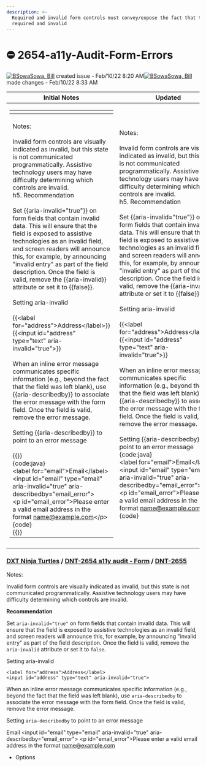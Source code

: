 ```yaml
---
description: >-
  Required and invalid form controls must convey/expose the fact that they are
  required and invalid
---
```


# ⛔ 2654-a11y-Audit-Form-Errors

[![BSowa](https://jiraprod.duke-energy.com/secure/useravatar?size=small\&ownerId=bsowa\&avatarId=12234)Sowa, Bill](https://jiraprod.duke-energy.com/secure/ViewProfile.jspa?name=BSowa) created issue - Feb/10/22 8:20 AM[![BSowa](https://jiraprod.duke-energy.com/secure/useravatar?size=xsmall\&ownerId=bsowa\&avatarId=12234)Sowa, Bill](https://jiraprod.duke-energy.com/secure/ViewProfile.jspa?name=BSowa) made changes - Feb/10/22 8:33 AM

| Initial Notes                                                                                                                                                                                                                                                                                                                                                                                                                                                                                                                                                                                                                                                                                                                                                                                                                                                                                                                                                                                                                                                                                                                                                                                                                                                                                                                                                                                                                                                                                                                                                 | Updated                                                                                                                                                                                                                                                                                                                                                                                                                                                                                                                                                                                                                                                                                                                                                                                                                                                                                                                                                                                                                                                                                                                                                                                                                                                                                                                                                                                                                            |
| ------------------------------------------------------------------------------------------------------------------------------------------------------------------------------------------------------------------------------------------------------------------------------------------------------------------------------------------------------------------------------------------------------------------------------------------------------------------------------------------------------------------------------------------------------------------------------------------------------------------------------------------------------------------------------------------------------------------------------------------------------------------------------------------------------------------------------------------------------------------------------------------------------------------------------------------------------------------------------------------------------------------------------------------------------------------------------------------------------------------------------------------------------------------------------------------------------------------------------------------------------------------------------------------------------------------------------------------------------------------------------------------------------------------------------------------------------------------------------------------------------------------------------------------------------------- | ---------------------------------------------------------------------------------------------------------------------------------------------------------------------------------------------------------------------------------------------------------------------------------------------------------------------------------------------------------------------------------------------------------------------------------------------------------------------------------------------------------------------------------------------------------------------------------------------------------------------------------------------------------------------------------------------------------------------------------------------------------------------------------------------------------------------------------------------------------------------------------------------------------------------------------------------------------------------------------------------------------------------------------------------------------------------------------------------------------------------------------------------------------------------------------------------------------------------------------------------------------------------------------------------------------------------------------------------------------------------------------------------------------------------------------- |
| <p></p><table data-header-hidden><thead><tr><th></th></tr></thead><tbody><tr><td><br>Notes:<br><br>Invalid form controls are visually indicated as invalid, but this state is not communicated programmatically. Assistive technology users may have difficulty determining which controls are invalid.<br>h5. Recommendation<br><br>Set {{aria-invalid="true"}} on form fields that contain invalid data. This will ensure that the field is exposed to assistive technologies as an invalid field, and screen readers will announce this, for example, by announcing "invalid entry" as part of the field description. Once the field is valid, remove the {{aria-invalid}} attribute or set it to {{false}}.<br><br>Setting aria-invalid<br><br>{{&#x3C;label for="address">Address&#x3C;/label>}}<br>{{&#x3C;input id="address" type="text" aria-invalid="true">}}<br><br>When an inline error message communicates specific information (e.g., beyond the fact that the field was left blank), use {{aria-describedby}} to associate the error message with the form field. Once the field is valid, remove the error message.<br><br>Setting {{aria-describedby}} to point to an error message<br><br>{{}}<br>{code:java}<br>&#x3C;label for="email">Email&#x3C;/label><br>&#x3C;input id="email" type="email" aria-invalid="true" aria-describedby="email_error"><br>&#x3C;p id="email_error">Please enter a valid email address in the format <a href="mailto:name@example.com">name@example.com</a>&#x3C;/p>{code}<br>{{}}</td></tr></tbody></table> | <p>Notes:<br><br>Invalid form controls are visually indicated as invalid, but this state is not communicated programmatically. Assistive technology users may have difficulty determining which controls are invalid.<br>h5. Recommendation<br><br>Set {{aria-invalid="true"}} on form fields that contain invalid data. This will ensure that the field is exposed to assistive technologies as an invalid field, and screen readers will announce this, for example, by announcing "invalid entry" as part of the field description. Once the field is valid, remove the {{aria-invalid}} attribute or set it to {{false}}.<br><br>Setting aria-invalid<br><br>{{&#x3C;label for="address">Address&#x3C;/label>}}<br> {{&#x3C;input id="address" type="text" aria-invalid="true">}}<br><br>When an inline error message communicates specific information (e.g., beyond the fact that the field was left blank), use {{aria-describedby}} to associate the error message with the form field. Once the field is valid, remove the error message.<br><br>Setting {{aria-describedby}} to point to an error message<br>{code:java}<br>&#x3C;label for="email">Email&#x3C;/label><br>&#x3C;input id="email" type="email" aria-invalid="true" aria-describedby="email_error"><br>&#x3C;p id="email_error">Please enter a valid email address in the format <a href="mailto:name@example.com">name@example.com</a>&#x3C;/p>{code}</p> |
|                                                                                                                                                                                                                                                                                                                                                                                                                                                                                                                                                                                                                                                                                                                                                                                                                                                                                                                                                                                                                                                                                                                                                                                                                                                                                                                                                                                                                                                                                                                                                               |                                                                                                                                                                                                                                                                                                                                                                                                                                                                                                                                                                                                                                                                                                                                                                                                                                                                                                                                                                                                                                                                                                                                                                                                                                                                                                                                                                                                                                    |

### [DXT Ninja Turtles](https://jiraprod.duke-energy.com/browse/DNT) / [DNT-2654 a11y audit - Form](https://jiraprod.duke-energy.com/browse/DNT-2654)  /  [DNT-2655](https://jiraprod.duke-energy.com/browse/DNT-2655)

Notes:

Invalid form controls are visually indicated as invalid, but this state is not communicated programmatically. Assistive technology users may have difficulty determining which controls are invalid.

**Recommendation**

Set `aria-invalid="true"` on form fields that contain invalid data. This will ensure that the field is exposed to assistive technologies as an invalid field, and screen readers will announce this, for example, by announcing "invalid entry" as part of the field description. Once the field is valid, remove the `aria-invalid` attribute or set it to `false`.

Setting aria-invalid

`<label for="address">Address</label>`\
`<input id="address" type="text" aria-invalid="true">`

When an inline error message communicates specific information (e.g., beyond the fact that the field was left blank), use `aria-describedby` to associate the error message with the form field. Once the field is valid, remove the error message.

Setting `aria-describedby` to point to an error message

Email \<input id="email" type="email" aria-invalid="true" aria-describedby="email\_error"> \<p id="email\_error">Please enter a valid email address in the format name@example.com

* Options
